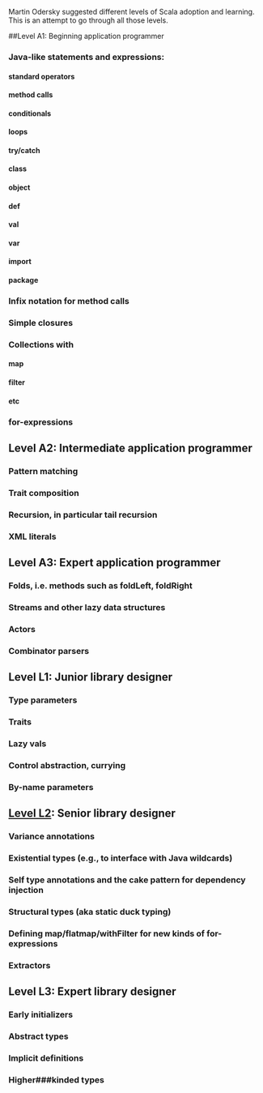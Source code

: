 Martin Odersky suggested different levels of Scala adoption and learning.
This is an attempt to go through all those levels.

##Level A1: Beginning application programmer
### Java-like statements and expressions: 
#### standard operators
#### method calls
#### conditionals
#### loops
#### try/catch 
#### class
#### object
#### def
#### val
#### var
#### import
#### package
### Infix notation for method calls
### Simple closures
### Collections with 
#### map
#### filter
#### etc
### for-expressions
## Level A2: Intermediate application programmer
### Pattern matching
### Trait composition
### Recursion, in particular tail recursion
### XML literals
## Level A3: Expert application programmer
### Folds, i.e. methods such as foldLeft, foldRight
### Streams and other lazy data structures
### Actors
### Combinator parsers
## Level L1: Junior library designer
### Type parameters
### Traits
### Lazy vals
### Control abstraction, currying
### By-name parameters
## [Level L2](/scala_levels/level_l2.html): Senior library designer
### Variance annotations
### Existential types (e.g., to interface with Java wildcards)
### Self type annotations and the cake pattern for dependency injection
### Structural types (aka static duck typing)
### Defining map/flatmap/withFilter for new kinds of for-expressions
### Extractors
## Level L3: Expert library designer
### Early initializers
### Abstract types
### Implicit definitions
### Higher###kinded types
